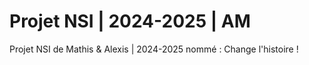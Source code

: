 # Projet NSI | 2024-2025 | AM
Projet NSI de Mathis &amp; Alexis | 2024-2025 nommé : Change l'histoire !
